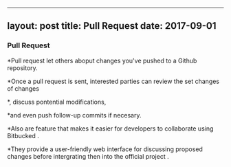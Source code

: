 ---
layout: post
title: Pull Request
date: 2017-09-01
----

### Pull Request

*Pull request let others aboput changes you've pushed to a Github repository.

*Once a pull request is sent, interested parties can review the set changes of changes

*, discuss pontential modifications,

*and even push follow-up commits if necesary.

*Also are feature that makes it easier for developers  to collaborate using Bitbucked .

*They provide a user-friendly  web interface for discussing proposed  changes before intergrating then into the official project . 									

